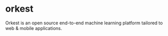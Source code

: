 # orkest

Orkest is an open source end-to-end machine learning platform tailored to web & mobile applications.